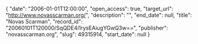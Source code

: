 {
  "date": "2006-01-01T12:00:00", 
  "open_access": true, 
  "target_url": "http://www.novasscarman.org/", 
  "description": "", 
  "end_date": null, 
  "title": "Novas Scarman", 
  "record_id": "20060101T120000/SqQDE4i1rysEAiugYGwQ3w==", 
  "publisher": "novasscarman.org", 
  "slug": 49315914, 
  "start_date": null
}

